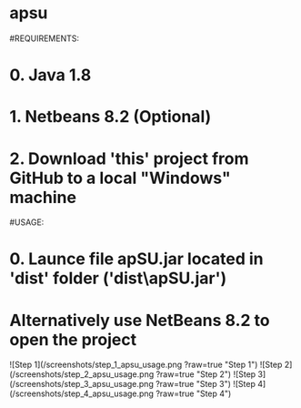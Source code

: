 # apsu
#REQUIREMENTS:
# 0. Java 1.8
# 1. Netbeans 8.2 (Optional)
# 2. Download 'this' project from GitHub to a local "Windows" machine

#USAGE:
# 0. Launce file apSU.jar located in 'dist' folder ('dist\apSU.jar')
# Alternatively use NetBeans 8.2 to open the project 

![Step 1](/screenshots/step_1_apsu_usage.png ?raw=true "Step 1")
![Step 2](/screenshots/step_2_apsu_usage.png ?raw=true "Step 2")
![Step 3](/screenshots/step_3_apsu_usage.png ?raw=true "Step 3")
![Step 4](/screenshots/step_4_apsu_usage.png ?raw=true "Step 4")
